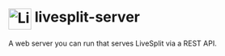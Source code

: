 <h1> <img src="https://raw.githubusercontent.com/LiveSplit/LiveSplit/master/LiveSplit/Resources/Icon.png" alt="LiveSplit" height="42" width="45" align="top"/> livesplit-server</h1>

A web server you can run that serves LiveSplit via a REST API.
